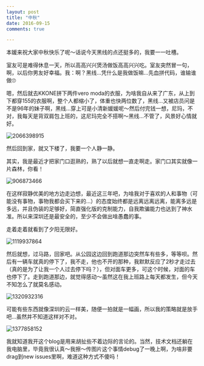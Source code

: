 ```yaml
---
layout: post
title: "中秋"
date: 2016-09-15
comments: true

---
```


本媛来祝大家中秋快乐了呢～话说今天黑线的点还挺多的，我要一一吐槽。

室友可是难得休息一天，所以高高兴兴煲汤做饭高高兴兴吃。室友突然冒一句，啊，以后你男友好幸福。我：啊？黑线...凭什么是我做饭嘛...先血拼代码，谁输谁做🙄

嗯，然后就去KKONE拼下两件vero moda的衣服，为啥我自从来了广东，从上到下都穿155的衣服啊，整个人都缩小了，体重也快两位数了，黑线...又被店员问是不是96年的妹子啊，黑线...穿上可是小清新媛媛呢～然后付完钱一想，尼玛，不对，我每天是背双肩包上班的，这尼玛完全不搭啊～黑线...不管了，风景好心情就好。

![2066398915](https://cloud.githubusercontent.com/assets/18478302/18555294/f9f88b20-7b99-11e6-922a-d72defbbf8cb.jpg)

然后回到家，就又下楼了，我要一个人静一静。

其实，我是最近才把家门口逛熟的，熟了以后就想一直走啊走。家门口其实就像一片森林，你看！

![906873466](https://cloud.githubusercontent.com/assets/18478302/18555476/9a811bca-7b9a-11e6-9492-ea57d72627f4.jpg)

在这样寂静优美的地方边走边想，最近这三年吧，为啥我对于喜欢的人和事物（可能没有事物，事物我都会买下来的...）的态度始终都是远离远离远离，能离多远是多远，并且伪装的足够好，简直强化版的克制能力，自我欺骗能力也达到了神水准。所以来深圳还是最安全的，至少不会做出啥愚蠢的事。

走着走着就看到了夕阳无限好。

![1119937864](https://cloud.githubusercontent.com/assets/18478302/18555532/ccd9b0dc-7b9a-11e6-9345-cd725fcb2193.jpg)

然后就想，过马路，回家吧。从公园这边回到跑道那边突然车有些多，等等呗。然后有一辆车就真的停下了，我不走，他也不开的那种，我默默反应了2秒才走过去（真的是为了让我一个人过去停下吗？），但对面车更多，可这个时候，对面的车也停下了。走到跑道那边，就觉得感动～虽然这在我上班路上每天都发生，但今天不知怎么了就莫名感动。

![1320932316](https://cloud.githubusercontent.com/assets/18478302/18555569/ef5abd54-7b9a-11e6-9180-d3cbe86fccaf.jpg)

可能有些东西就像深圳的云一样美，随便一拍就是一幅画，所以我的策略就是放手吧...虽然并不知道这样对不对。

![1377858152](https://cloud.githubusercontent.com/assets/18478302/18555594/02a0db82-7b9b-11e6-9653-10c2d31e9321.jpg)

我就知道我开这个blog是用来胡扯些不着边际的言论的。当然，技术文档还躺在我电脑里，毕竟我很认真～我擦～传图片这个事情debug了一晚上啊，为啥非要drag到new issues里啊，难道这种方式不傻吗！
